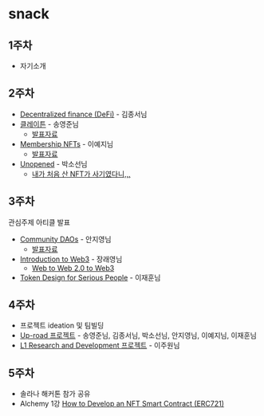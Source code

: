 # snack

## 1주차
- 자기소개

## 2주차
- [Decentralized finance (DeFi)](https://ethereum.org/en/defi/) - 김종서님
- [클레이튼](https://ko.docs.klaytn.foundation/) - 송영준님
  - [발표자료](https://github.com/web3snack/snack/blob/main/files/klaytn.pdf)
- [Membership NFTs](https://mirror.xyz/nati.eth/) - 이예지님
  - [발표자료](https://github.com/web3snack/snack/blob/main/files/membership_NFT.pdf)
- [Unopened](https://unopnd.medium.com/) - 박소선님
  - [내가 처음 산 NFT가 사기였다니,,,](https://maily.so/sosunnyproject/posts/19d0147c)

## 3주차
관심주제 아티클 발표
- [Community DAOs](https://p.mirror.xyz/cVN3KOss0uqpZwxHQKtC4Syvn1RfXaxofFKHJuKLWS4) - 안지영님
  - [발표자료](https://www.notion.so/Community-DAOs-ec8175a80520415a9b4a3157f55df575)
- [Introduction to Web3](https://ethereum.org/en/web3/) - 장래영님
  - [Web to Web 2.0 to Web3](https://www.notion.so/comcom/Web-to-Web-2-0-to-Web3-e3b4a516daa041bd8df0082e9573ad15)
- [Token Design for Serious People](https://jumpcrypto.com/token-design-for-serious-people/) - 이재훈님

## 4주차
- 프로젝트 ideation 및 팀빌딩
- [Up-road 프로젝트](https://github.com/web3snack/snack/blob/main/files/StatesDAO%20PPD.pdf) - 송영준님, 김종서님, 박소선님, 안지영님, 이예지님, 이재훈님
- [L1 Research and Development 프로젝트](https://github.com/web3snack/snack/blob/main/files/StatesDAO_FW2_JuwonLee.pdf) - 이주원님

## 5주차
- 솔라나 해커톤 참가 공유
- Alchemy 1강 [How to Develop an NFT Smart Contract (ERC721)](https://docs.alchemy.com/docs/1-how-to-develop-an-nft-smart-contract-erc721-with-alchemy)


